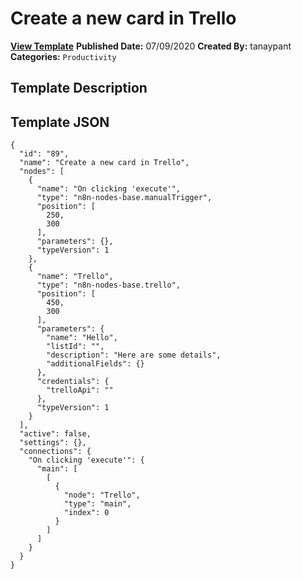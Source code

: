 # Create a new card in Trello

**[View Template](https://n8n.io/workflows/461-/)**  **Published Date:** 07/09/2020  **Created By:** tanaypant  **Categories:** `Productivity`  

## Template Description



## Template JSON

```
{
  "id": "89",
  "name": "Create a new card in Trello",
  "nodes": [
    {
      "name": "On clicking 'execute'",
      "type": "n8n-nodes-base.manualTrigger",
      "position": [
        250,
        300
      ],
      "parameters": {},
      "typeVersion": 1
    },
    {
      "name": "Trello",
      "type": "n8n-nodes-base.trello",
      "position": [
        450,
        300
      ],
      "parameters": {
        "name": "Hello",
        "listId": "",
        "description": "Here are some details",
        "additionalFields": {}
      },
      "credentials": {
        "trelloApi": ""
      },
      "typeVersion": 1
    }
  ],
  "active": false,
  "settings": {},
  "connections": {
    "On clicking 'execute'": {
      "main": [
        [
          {
            "node": "Trello",
            "type": "main",
            "index": 0
          }
        ]
      ]
    }
  }
}
```
